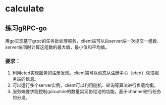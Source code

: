 # calculate

## 练习gRPC-go

用go实现基于grpc的任务批处理服务，client端可以向server端一次提交一组数，server端同时计算这组数的最大值，最小值和平均值。
### 要求：
1. 利用etcd实现服务的注册发现。client端可以动态从注册中心（etcd）获取服务端的信息。
2. 可以运行多个server实例，client可以利用随机、轮询等算法进行负载均衡。
3. 服务端要求能控制goroutine的数量实现协程池的功能，基于channel进行任务的分发。
